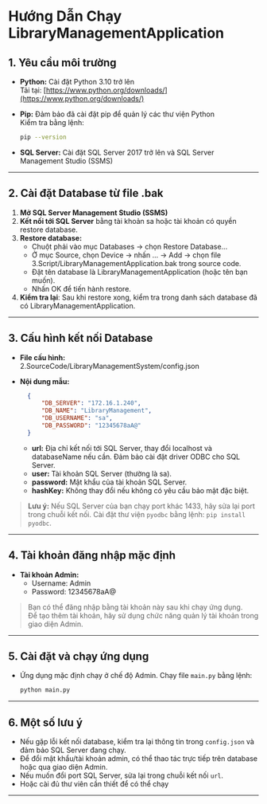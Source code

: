 # Hướng Dẫn Chạy LibraryManagementApplication

## 1. Yêu cầu môi trường

- **Python:** Cài đặt Python 3.10 trở lên  
  Tải tại: [https://www.python.org/downloads/](https://www.python.org/downloads/)
- **Pip:** Đảm bảo đã cài đặt pip để quản lý các thư viện Python  
  Kiểm tra bằng lệnh:  

  ```sh
  pip --version
  ```

- **SQL Server:** Cài đặt SQL Server 2017 trở lên và SQL Server Management Studio (SSMS)

---

## 2. Cài đặt Database từ file .bak

1. **Mở SQL Server Management Studio (SSMS)**
2. **Kết nối tới SQL Server** bằng tài khoản sa hoặc tài khoản có quyền restore database.
3. **Restore database:**
   - Chuột phải vào mục Databases → chọn Restore Database...
   - Ở mục Source, chọn Device → nhấn ... → Add → chọn file  
     3.Script/LibraryManagementApplication.bak trong source code.
   - Đặt tên database là LibraryManagementApplication (hoặc tên bạn muốn).
   - Nhấn OK để tiến hành restore.
4. **Kiểm tra lại**: Sau khi restore xong, kiểm tra trong danh sách database đã có LibraryManagementApplication.

---

## 3. Cấu hình kết nối Database

- **File cấu hình:**  
  2.SourceCode/LibraryManagementSystem/config.json

- **Nội dung mẫu:**

  ```json
	{
		"DB_SERVER": "172.16.1.240",
		"DB_NAME": "LibraryManagement",
		"DB_USERNAME": "sa",
		"DB_PASSWORD": "12345678aA@"
	}
  ```

  - **url:** Địa chỉ kết nối tới SQL Server, thay đổi localhost và databaseName nếu cần. Đảm bảo cài đặt driver ODBC cho SQL Server.
  - **user:** Tài khoản SQL Server (thường là sa).
  - **password:** Mật khẩu của tài khoản SQL Server.
  - **hashKey:** Không thay đổi nếu không có yêu cầu bảo mật đặc biệt.

> **Lưu ý:** Nếu SQL Server của bạn chạy port khác 1433, hãy sửa lại port trong chuỗi kết nối. Cài đặt thư viện `pyodbc` bằng lệnh: `pip install pyodbc`.

---

## 4. Tài khoản đăng nhập mặc định

- **Tài khoản Admin:**
  - Username: Admin
  - Password: 12345678aA@

> Bạn có thể đăng nhập bằng tài khoản này sau khi chạy ứng dụng.  
> Để tạo thêm tài khoản, hãy sử dụng chức năng quản lý tài khoản trong giao diện Admin.

---

## 5. Cài đặt và chạy ứng dụng

- Ứng dụng mặc định chạy ở chế độ Admin. Chạy file `main.py` bằng lệnh:

  ```sh
  python main.py
  ```

---

## 6. Một số lưu ý

- Nếu gặp lỗi kết nối database, kiểm tra lại thông tin trong `config.json` và đảm bảo SQL Server đang chạy.
- Để đổi mật khẩu/tài khoản admin, có thể thao tác trực tiếp trên database hoặc qua giao diện Admin.
- Nếu muốn đổi port SQL Server, sửa lại trong chuỗi kết nối `url`.
- Hoặc cài đủ thư viên cần thiết để có thể chạy

---
